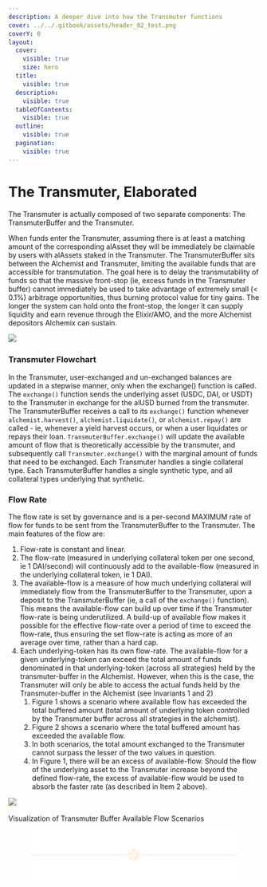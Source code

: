 ```yaml
---
description: A deeper dive into how the Transmuter functions
cover: ../../.gitbook/assets/header_02_test.png
coverY: 0
layout:
  cover:
    visible: true
    size: hero
  title:
    visible: true
  description:
    visible: true
  tableOfContents:
    visible: true
  outline:
    visible: true
  pagination:
    visible: true
---
```


# The Transmuter, Elaborated

The Transmuter is actually composed of two separate components: The TransmuterBuffer and the Transmuter.

When funds enter the Transmuter, assuming there is at least a matching amount of the corresponding alAsset they will be immediately be claimable by users with alAssets staked in the Transmuter. The TransmuterBuffer sits between the Alchemist and Transmuter, limiting the available funds that are accessible for transmutation. The goal here is to delay the transmutability of funds so that the massive front-stop (ie, excess funds in the Transmuter buffer) cannot immediately be used to take advantage of extremely small (< 0.1%) arbitrage opportunities, thus burning protocol value for tiny gains. The longer the system can hold onto the front-stop, the longer it can supply liquidity and earn revenue through the Elixir/AMO, and the more Alchemist depositors Alchemix can sustain.

![](https://alchemix-finance.gitbook.io/~gitbook/image?url=https:%2F%2Flh3.googleusercontent.com%2Fit5PpNg2lG56uV9LcAvPh0OEvw2OdMeUVGHdneY3wdUjEbNLZu7gM-pi7V_KmWu7o2nVPVzAW_-rpkAVVFRA0IyS1Ay_OLLxdK05j912-351_ArmzMqSJ4nsZVU-T0Lb6EauXS8XXoUNUchlbnK6fQ&width=768&dpr=4&quality=100&sign=e28ffadf2207873e8257a61726653775ca96eaed632c949fa00066dbd070ec1c)

### Transmuter Flowchart

In the Transmuter, user-exchanged and un-exchanged balances are updated in a stepwise manner, only when the exchange() function is called. The `exchange()` function sends the underlying asset (USDC, DAI, or USDT) to the Transmuter in exchange for the alUSD burned from the transmuter. The TransmuterBuffer receives a call to its `exchange()` function whenever `alchemist.harvest()`, `alchemist.liquidate()`, or `alchemist.repay()` are called - ie, whenever a yield harvest occurs, or when a user liquidates or repays their loan. `TransmuterBuffer.exchange()` will update the available amount of flow that is theoretically accessible by the transmuter, and subsequently call `Transmuter.exchange()` with the marginal amount of funds that need to be exchanged. Each Transmuter handles a single collateral type. Each TransmuterBuffer handles a single synthetic type, and all collateral types underlying that synthetic.

### Flow Rate <a href="#flow-rate" id="flow-rate"></a>

The flow rate is set by governance and is a per-second MAXIMUM rate of flow for funds to be sent from the TransmuterBuffer to the Transmuter. The main features of the flow are:

1. Flow-rate is constant and linear.
2. The flow-rate (measured in underlying collateral token per one second, ie 1 DAI/second) will continuously add to the available-flow (measured in the underlying collateral token, ie 1 DAI).
3. The available-flow is a measure of how much underlying collateral will immediately flow from the TransmuterBuffer to the Transmuter, upon a deposit to the TransmuterBuffer (ie, a call of the `exchange()` function). This means the available-flow can build up over time if the Transmuter flow-rate is being underutilized. A build-up of available flow makes it possible for the effective flow-rate over a period of time to exceed the flow-rate, thus ensuring the set flow-rate is acting as more of an average over time, rather than a hard cap.
4. Each underlying-token has its own flow-rate. The available-flow for a given underlying-token can exceed the total amount of funds denominated in that underlying-token (across all strategies) held by the transmuter-buffer in the Alchemist. However, when this is the case, the Transmuter will only be able to access the actual funds held by the Transmuter-buffer in the Alchemist (see Invariants 1 and 2)
   1. Figure 1 shows a scenario where available flow has exceeded the total buffered amount (total amount of underlying token controlled by the Transmuter buffer across all strategies in the alchemist).
   2. Figure 2 shows a scenario where the total buffered amount has exceeded the available flow.
   3. In both scenarios, the total amount exchanged to the Transmuter cannot surpass the lesser of the two values in question.
   4. In Figure 1, there will be an excess of available-flow. Should the flow of the underlying asset to the Transmuter increase beyond the defined flow-rate, the excess of available-flow would be used to absorb the faster rate (as described in Item 2 above).

![](https://alchemix-finance.gitbook.io/~gitbook/image?url=https:%2F%2Flh5.googleusercontent.com%2FftZLKfzFyYJuB3s1EQyTGQP7oZsqJsTMNxfy8NsOwE9SIUlujL5Una48PwBVAMx5ydcngdoeRn0Nhdfghj5IH-_P-G9fRaR83OLNsY-sIoEYEJyEl34aso1J1h3inyJ5yKNLcLTvtQSttit-6Y7ZmA&width=768&dpr=4&quality=100&sign=89dce485d70a6a1c338e83b640f8ef2ddd09d2f55a21e8166d5c4db6aca4b788)

Visualization of Transmuter Buffer Available Flow Scenarios

<figure>
  <img src="../../.gitbook/assets/header_02_test.png" alt=""></img>
</figure>
